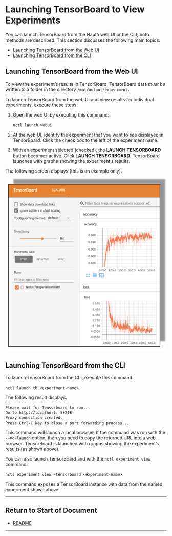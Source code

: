 # Launching TensorBoard to View Experiments

You can launch TensorBoard from the Nauta web UI or the CLI; both methods are described. This section discusses the following main topics:

 - [Launching TensorBoard from the Web UI](#launching-tensorboard-from-the-web-ui)
 - [Launching TensorBoard from the CLI](#launching-tensorboard-from-the-cli)  

## Launching TensorBoard from the Web UI

To view the experiment’s results in TensorBoard, TensorBoard data _must be_ written to a 
folder in the directory `/mnt/output/experiment.`

To launch TensorBoard from the web UI and view results for individual experiments, execute these steps:

1. Open the web UI by executing this command:

   `nctl launch webui`

2. At the web UI, identify the experiment that you want to see displayed in TensorBoard. Click the check box to the 
left of the experiment name.

3. With an experiment selected (checked), the **LAUNCH TENSORBOARD** button becomes active. Click **LAUNCH TENSORBOARD**. 
TensorBoard launches with graphs showing the experiment’s results. 

The following screen displays (this is an example only).

![](images/tensorboard.png)

## Launching TensorBoard from the CLI

To launch TensorBoard from the CLI, execute this command:

`nctl launch tb <experiment-name>`

The following result displays.

```
Please wait for Tensorboard to run... 
Go to http://localhost: 58218
Proxy connection created.
Press Ctrl-C key to close a port forwarding process...
```

This command will launch a local browser. If the command was run with the `--no-launch` option, then you need to copy the returned URL into a web browser. TensorBoard is launched with graphs showing the experiment’s results (as shown above).

You can also launch TensorBoard and with the `nctl experiment view` command:

`nctl experiment view -tensorboard <experiment-name>`

This command exposes a TensorBoard instance with data from the named experiment shown above.


----------------------

## Return to Start of Document

* [README](../README.md)
----------------------
